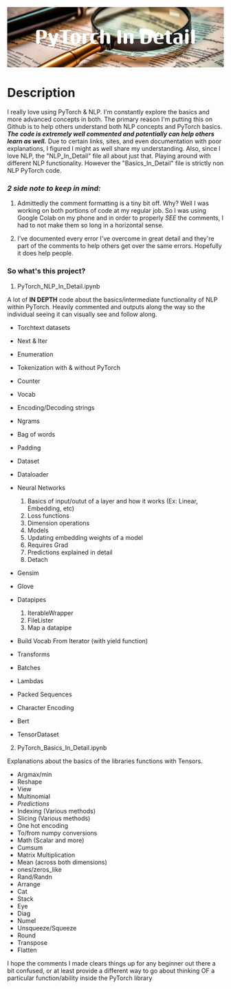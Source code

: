 <img src="https://github.com/axiom2018/PyTorch-In-Detail/blob/main/PyTorch_In_Detail.png?raw=true"/>

# Description

I really love using PyTorch & NLP. I'm constantly explore the basics and more advanced concepts in both. The primary reason I'm putting this on Github is to help others 
understand both NLP concepts and PyTorch basics. <b><i>The code is extremely well commented and potentially can help others learn as well.</i></b> Due to certain links, 
sites, and even documentation with poor explanations, I figured I might as well share my understanding. Also, since I love NLP, the "NLP_In_Detail" file all about just 
that. Playing around with different NLP functionality. However the "Basics_In_Detail" file is strictly non NLP PyTorch code. 


### <b><i>2 side note to keep in mind: </i></b>
1) Admittedly the comment formatting is a tiny bit off. Why? Well I was working on both portions of code at my regular job. So I was using Google Colab on my phone and in 
order to properly <i>SEE</i> the comments, I had to not make them so long in a horizontal sense.

2) I've documented every error I've overcome in great detail and they're part of the comments to help others get over the same errors. Hopefully it does help
people.

### So what's this project?

1) PyTorch_NLP_In_Detail.ipynb

A lot of <b>IN DEPTH</b> code about the basics/intermediate functionality of NLP within PyTorch. Heavily commented and outputs along the way so the individual
seeing it can visually see and follow along.

  - Torchtext datasets
  - Next & Iter
  - Enumeration
  - Tokenization with & without PyTorch
  - Counter
  - Vocab
  - Encoding/Decoding strings
  - Ngrams
  - Bag of words
  - Padding
  - Dataset
  - Dataloader
  - Neural Networks
    1) Basics of input/outut of a layer and how it works (Ex: Linear, Embedding, etc)
    2) Loss functions
    3) Dimension operations
    4) Models
    5) Updating embedding weights of a model
    6) Requires Grad
    7) Predictions explained in detail
    8) Detach
  - Gensim
  - Glove
  - Datapipes
    1) IterableWrapper
    2) FileLister
    3) Map a datapipe
   
  - Build Vocab From Iterator (with yield function)
  - Transforms
  - Batches
  - Lambdas
  - Packed Sequences
  - Character Encoding
  - Bert
  - TensorDataset



2) PyTorch_Basics_In_Detail.ipynb

Explanations about the basics of the libraries functions with Tensors.

  - Argmax/min
  - Reshape
  - View
  - Multinomial
  - <i>Predictions</i>
  - Indexing (Various methods)
  - Slicing (Various methods)
  - One hot encoding
  - To/from numpy conversions
  - Math (Scalar and more)
  - Cumsum
  - Matrix Multiplication
  - Mean (across both dimensions)
  - ones/zeros_like
  - Rand/Randn
  - Arrange
  - Cat
  - Stack
  - Eye
  - Diag
  - Numel
  - Unsqueeze/Squeeze
  - Round
  - Transpose
  - Flatten

I hope the comments I made clears things up for any beginner out there a bit confused, or at least provide a different way to go about thinking OF a particular function/ability
inside the PyTorch library










